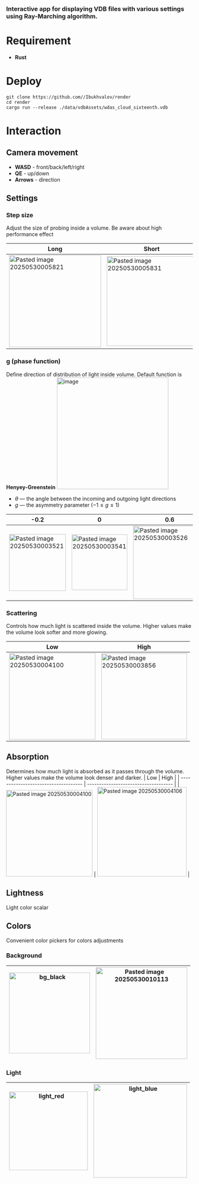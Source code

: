 ### Interactive app for displaying VDB files with various settings using **Ray-Marching** algorithm.


# Requirement
- **Rust**

# Deploy
```
git clone https://github.com//Ibukhvalov/render
cd render
cargo run --release ./data/vdbAssets/wdas_cloud_sixteenth.vdb
```

# Interaction
## Camera movement
- **WASD** - front/back/left/right
- **QE** - up/down
- **Arrows** - direction

## Settings
### Step size
Adjust the size of probing inside a volume. Be aware about high performance effect

| Long                                 | Short                                |
| ------------------------------------ | ------------------------------------ |
| <img width="248" alt="Pasted image 20250530005821" src="https://github.com/user-attachments/assets/497bc9dd-124c-4e81-a751-b253ce6eba57" /> | <img width="242" alt="Pasted image 20250530005831" src="https://github.com/user-attachments/assets/884fb2ba-9042-4c79-a733-00bfc1b72837" /> |


### g (phase function)
Define direction of distribution of light inside volume.
Default function is **Henyey-Greenstein**
<img width="301" alt="image" src="https://github.com/user-attachments/assets/2f2b9757-577e-4536-b83d-3afb6249316b" />


- $\theta$ — the angle between the incoming and outgoing light directions  
- $g$ — the asymmetry parameter ($-1 \leq g \leq 1$)

| -0.2                                 | 0                                    | 0.6                                  |
| ------------------------------------ | ------------------------------------ | ------------------------------------ |
| <img width="153" alt="Pasted image 20250530003521" src="https://github.com/user-attachments/assets/c3fea58b-505c-43f1-8fca-bec9b493d36c" /> | <img width="150" alt="Pasted image 20250530003541" src="https://github.com/user-attachments/assets/ebc8d913-e6fc-491a-966a-81607bcd00b9" /> | <img width="197" alt="Pasted image 20250530003526" src="https://github.com/user-attachments/assets/b42091d2-eba2-4760-b328-2e17f4ecde18" /> |


### Scattering
Controls how much light is scattered inside the volume. Higher values make the volume look softer and more glowing.

| Low                                  | High                                 |
| ------------------------------------ | ------------------------------------ |
| <img width="233" alt="Pasted image 20250530004100" src="https://github.com/user-attachments/assets/440e3605-f633-4d12-ac08-480e8f70200c" /> | <img width="231" alt="Pasted image 20250530003856" src="https://github.com/user-attachments/assets/86616b12-45f2-4ef0-82b2-53f0a5a2ab3e" /> |


## Absorption
Determines how much light is absorbed as it passes through the volume. Higher values make the volume look denser and darker.
| Low                                  | High                                 |
| ------------------------------------ | ------------------------------------ |
| <img width="233" alt="Pasted image 20250530004100" src="https://github.com/user-attachments/assets/9896a211-1691-406a-9609-70547f633ee3" /> | <img width="241" alt="Pasted image 20250530004106" src="https://github.com/user-attachments/assets/a69d4bb4-5b76-46ec-a2e4-cdcf0711ba09" /> |

## Lightness
Light color scalar

## Colors
Convenient color pickers for colors adjustments
### Background
| <img width="218" alt="bg_black" src="https://github.com/user-attachments/assets/df1bf67c-ff43-47d3-8651-5d00c68f92f1" /> | <img width="247" alt="Pasted image 20250530010113" src="https://github.com/user-attachments/assets/50ec6e27-b844-4ee0-9025-8b2176ce371b" /> |
| ------------------------------------ | ------------------------------------ |

### Light

| <img width="212" alt="light_red" src="https://github.com/user-attachments/assets/adf90213-3beb-4dee-83bf-80e3619bfdcc" /> | <img width="252" alt="light_blue" src="https://github.com/user-attachments/assets/f56c22ce-c6e4-4df8-886c-b7cd448b9e1e" /> |
| ------------------------------------ | ------------------------------------ |
